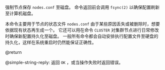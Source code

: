 强制节点保存 `nodes.conf` 至磁盘。
命令返回前会调用 `fsync(2)` 以确保配置刷新至计算机磁盘。

本命令主要用于节点的状态文件 `nodes.conf` 由于某些原因丢失或被删除时，想要依据现有状态再生成一个。
它还可以用在命令 `CLUSTER` 对集群节点进行日常修改时确保新配置持久化至磁盘。
一般所有命令都会自动安排执行配置文件至硬盘的持久化，这样在系统重启时仍然能保证正确性。

@return

@simple-string-reply: 返回 `OK` ，或当操作失败时返回错误。
